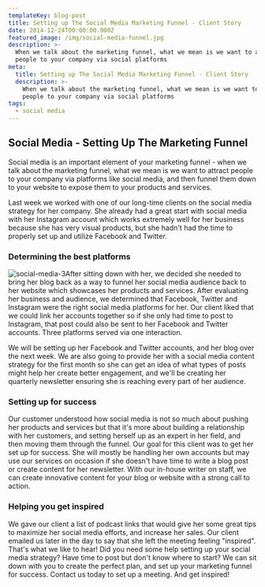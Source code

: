 ```yaml
---
templateKey: blog-post
title: Setting up The Social Media Marketing Funnel - Client Story
date: 2014-12-24T00:00:00.000Z
featured_image: /img/social-media-funnel.jpg
description: >-
  When we talk about the marketing funnel, what we mean is we want to attract
  people to your company via social platforms
meta:
  title: Setting up The Social Media Marketing Funnel - Client Story
  description: >-
    When we talk about the marketing funnel, what we mean is we want to attract
    people to your company via social platforms
tags:
  - social media
---
```

## Social Media - Setting Up The Marketing Funnel

Social media is an important element of your marketing funnel - when we talk about the marketing funnel, what we mean is we want to attract people to your company via platforms like social media, and then funnel them down to your website to expose them to your products and services.

Last week we worked with one of our long-time clients on the social media strategy for her company. She already had a great start with social media with her Instagram account which works extremely well for her business because she has very visual products, but she hadn't had the time to properly set up and utilize Facebook and Twitter.

### **Determining the best platforms**

![social-media-3](/img/social-media-3.jpg)After sitting down with her, we decided she needed to bring her blog back as a way to funnel her social media audience back to her website which showcases her products and services. After evaluating her business and audience, we determined that Facebook, Twitter and Instagram were the right social media platforms for her. Our client liked that we could link her accounts together so if she only had time to post to Instagram, that post could also be sent to her Facebook and Twitter accounts. Three platforms served via one interaction.

We will be setting up her Facebook and Twitter accounts, and her blog over the next week. We are also going to provide her with a social media content strategy for the first month so she can get an idea of what types of posts might help her create better engagement, and we'll be creating her quarterly newsletter ensuring she is reaching every part of her audience.

### **Setting up for success**

Our customer understood how social media is not so much about pushing her products and services but that it's more about building a relationship with her customers, and setting herself up as an expert in her field, and then moving them through the funnel. Our goal for this client was to get her set up for success. She will mostly be handling her own accounts but may use our services on occasion if she doesn't have time to write a blog post or create content for her newsletter. With our in-house writer on staff, we can create innovative content for your blog or website with a strong call to action.

### **Helping you get inspired**

We gave our client a list of podcast links that would give her some great tips to maximize her social media efforts, and increase her sales. Our client emailed us later in the day to say that she left the meeting feeling "inspired". That's what we like to hear! Did you need some help setting up your social media strategy? Have time to post but don't know where to start? We can sit down with you to create the perfect plan, and set up your marketing funnel for success. Contact us today to set up a meeting. And get inspired!
